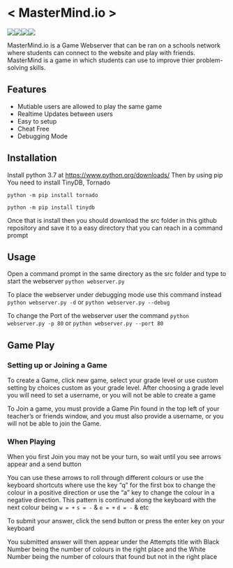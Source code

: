 # < MasterMind.io >

![](https://img.shields.io/badge/MasterMind.io-0.0.1-brightgreen)![](https://img.shields.io/badge/Python-3.7.4-brightgreen)![](https://img.shields.io/badge/Tornado-6.0.3-brightgreen)![](https://img.shields.io/badge/TinyDB-3.13-brightgreen)

MasterMind.io is a Game Webserver that can be ran on a schools network where students can connect to the website and play with friends. MasterMind is a game in which students can use to improve thier problem-solving skills.

## Features

- Mutiable users are allowed to play the same game
- Realtime Updates between users
- Easy to setup
- Cheat Free
- Debugging Mode

## Installation
Install python 3.7 at https://www.python.org/downloads/
Then by using pip You need to install TinyDB, Tornado

`python -m pip install tornado`

`python -m pip install tinydb`

Once that is install then you should download the src folder in this github repository and save it to a easy directory that you can reach in a command prompt

## Usage
Open a command prompt in the same directory as the src folder and type to start the webserver
`python webserver.py`

To place the webserver under debugging mode use this command instead
`python webserver.py -d` or `python webserver.py --debug`

To change the Port of the webserver user the command
`python webserver.py -p 80` or `python webserver.py --port 80`

## Game Play
### Setting up or Joining a Game
To create a Game, click new game, select your grade level or use custom setting by choices custom as your grade level. After choosing a grade level you will need to set a username, or you will not be able to create a game

To Join a game, you must provide a Game Pin found in the top left of your teacher’s or friends window, and you must also provide a username, or you will not be able to join the Game.

### When Playing
When you first Join you may not be your turn, so wait until you see arrows appear and a send button

You can use these arrows to roll through different colours or use the keyboard shortcuts where use the key “q” for the first box to change the colour in a positive direction or use the “a” key to change the colour in a negative direction. This pattern is continued along the keyboard with the next colour being
`w = +` `s = -`  & `e = +` `d = -` & etc

To submit your answer, click the send button or press the enter key on your keyboard

You submitted answer will then appear under the Attempts title with Black Number being the number of colours in the right place and the White Number being the number of colours that found but not in the right place
